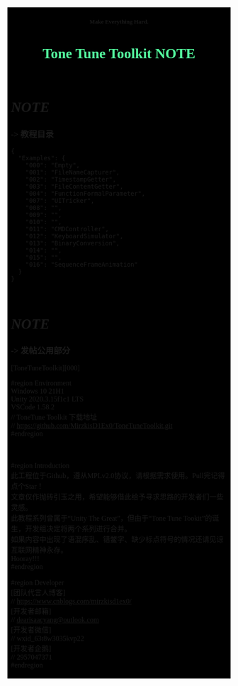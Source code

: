 <font face="Source Han Sans TC" size=2 >
<table><tr><td bgcolor=#000000>

#### <center><font size=2>Make Everything Hard.</font></center>
# <center><font color=#54FF9F size=6>**Tone Tune Toolkit NOTE**</font></center>

</br>

# *NOTE*
### -> 教程目录
    {
      "Examples": {
        "000": "Empty",
        "001": "FileNameCapturer",
        "002": "TimestampGetter",
        "003": "FileContentGetter",
        "004": "FunctionFormalParameter",
        "007": "UITricker",
        "008": "",
        "009": "",
        "010": "",
        "011": "CMDController",
        "012": "KeyboardSimulator",
        "013": "BinaryConversion",
        "014": "",
        "015": "",
        "016": "SequenceFrameAnimation"
      }
    }

</br>

# *NOTE*
### -> 发帖公用部分
[ToneTuneToolkit][000] </br>

#region Environment </br>
Windows 10 21H1 </br>
Unity 2020.3.15f1c1 LTS </br>
VSCode 1.58.2 </br>
// ToneTune Toolkit 下载地址 </br>
// https://github.com/MirzkisD1Ex0/ToneTuneToolkit.git </br>
#endregion </br>
</br>
</br>
</br>
#region Introduction </br>
此工程位于Github，遵从MPLv2.0协议，请根据需求使用。Pull完记得点个Star！ </br>
文章仅作抛砖引玉之用，希望能够借此给予寻求思路的开发者们一些灵感。 </br>
此教程系列曾属于“Unity The Great”，但由于“Tone Tune Tookit”的诞生，开发组决定将两个系列进行合并。 </br>
如果内容中出现了语混序乱、错鳖字、缺少标点符号的情况还请见谅 </br>
互联网精神永存。 </br>
Hooray!!! </br>
#endregion </br>
</br>
#region Developer </br>
[团队代言人博客] </br>
// https://www.cnblogs.com/mirzkisd1ex0/ </br>
[开发者邮箱] </br>
// dearisaacyang@outlook.com </br>
[开发者微信] </br>
// wxid_63t8w3035kvp22 </br>
[开发者企鹅] </br>
// 2957047371 </br>
#endregion </br>

</td></tr></table>
</font>